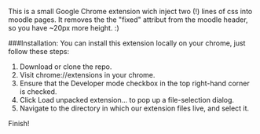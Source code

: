 This is a small Google Chrome extension wich inject two (!) lines of css into moodle pages. 
It removes the the "fixed" attribut from the moodle header, so you have ~20px more height. :)

###Installation:
You can install this extension locally on your chrome, just follow these steps:
1) Download or clone the repo.
2) Visit chrome://extensions in your chrome.
3) Ensure that the Developer mode checkbox in the top right-hand corner is checked.
4) Click Load unpacked extension… to pop up a file-selection dialog.
5) Navigate to the directory in which our extension files live, and select it.

Finish!
